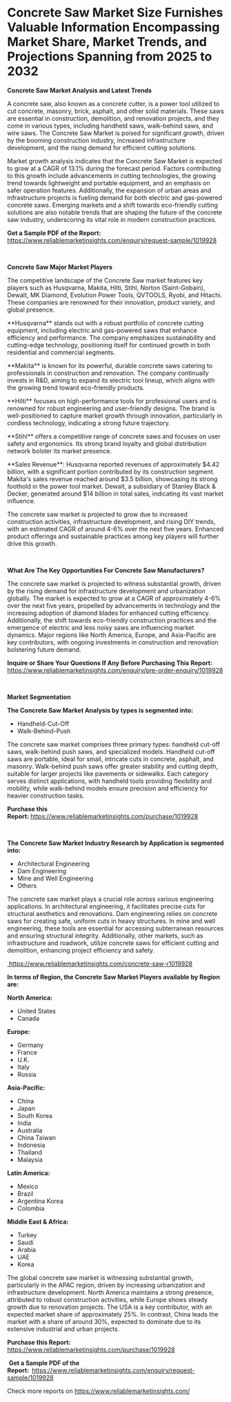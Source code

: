 <p><h1>Concrete Saw Market Size Furnishes Valuable Information Encompassing Market Share, Market Trends, and Projections Spanning from 2025 to 2032</h1></p><p><strong>Concrete Saw Market Analysis and Latest Trends</strong></p>
<p><p>A concrete saw, also known as a concrete cutter, is a power tool utilized to cut concrete, masonry, brick, asphalt, and other solid materials. These saws are essential in construction, demolition, and renovation projects, and they come in various types, including handheld saws, walk-behind saws, and wire saws. The Concrete Saw Market is poised for significant growth, driven by the booming construction industry, increased infrastructure development, and the rising demand for efficient cutting solutions.</p><p>Market growth analysis indicates that the Concrete Saw Market is expected to grow at a CAGR of 13.1% during the forecast period. Factors contributing to this growth include advancements in cutting technologies, the growing trend towards lightweight and portable equipment, and an emphasis on safer operation features. Additionally, the expansion of urban areas and infrastructure projects is fueling demand for both electric and gas-powered concrete saws. Emerging markets and a shift towards eco-friendly cutting solutions are also notable trends that are shaping the future of the concrete saw industry, underscoring its vital role in modern construction practices.</p></p>
<p><strong>Get a Sample PDF of the Report:&nbsp;</strong> <a href="https://www.reliablemarketinsights.com/enquiry/request-sample/1019928?utm_campaign=2102&utm_medium=2&utm_source=Github&utm_content=ia&utm_term=09042025&utm_id=concrete-saw">https://www.reliablemarketinsights.com/enquiry/request-sample/1019928</a></p>
<p>&nbsp;</p>
<p><strong>Concrete Saw Major Market Players</strong></p>
<p><p>The competitive landscape of the Concrete Saw market features key players such as Husqvarna, Makita, Hilti, Stihl, Norton (Saint-Gobain), Dewalt, MK Diamond, Evolution Power Tools, QVTOOLS, Ryobi, and Hitachi. These companies are renowned for their innovation, product variety, and global presence.</p><p>**Husqvarna** stands out with a robust portfolio of concrete cutting equipment, including electric and gas-powered saws that enhance efficiency and performance. The company emphasizes sustainability and cutting-edge technology, positioning itself for continued growth in both residential and commercial segments.</p><p>**Makita** is known for its powerful, durable concrete saws catering to professionals in construction and renovation. The company continually invests in R&D, aiming to expand its electric tool lineup, which aligns with the growing trend toward eco-friendly products.</p><p>**Hilti** focuses on high-performance tools for professional users and is renowned for robust engineering and user-friendly designs. The brand is well-positioned to capture market growth through innovation, particularly in cordless technology, indicating a strong future trajectory.</p><p>**Stihl** offers a competitive range of concrete saws and focuses on user safety and ergonomics. Its strong brand loyalty and global distribution network bolster its market presence.</p><p>**Sales Revenue**: Husqvarna reported revenues of approximately $4.42 billion, with a significant portion contributed by its construction segment. Makita's sales revenue reached around $3.5 billion, showcasing its strong foothold in the power tool market. Dewalt, a subsidiary of Stanley Black & Decker, generated around $14 billion in total sales, indicating its vast market influence.</p><p>The concrete saw market is projected to grow due to increased construction activities, infrastructure development, and rising DIY trends, with an estimated CAGR of around 4-6% over the next five years. Enhanced product offerings and sustainable practices among key players will further drive this growth.</p></p>
<p>&nbsp;</p>
<p><strong>What Are The Key Opportunities For Concrete Saw Manufacturers?</strong></p>
<p><p>The concrete saw market is projected to witness substantial growth, driven by the rising demand for infrastructure development and urbanization globally. The market is expected to grow at a CAGR of approximately 4-6% over the next five years, propelled by advancements in technology and the increasing adoption of diamond blades for enhanced cutting efficiency. Additionally, the shift towards eco-friendly construction practices and the emergence of electric and less noisy saws are influencing market dynamics. Major regions like North America, Europe, and Asia-Pacific are key contributors, with ongoing investments in construction and renovation bolstering future demand.</p></p>
<p><strong>Inquire or Share Your Questions If Any Before Purchasing This Report:</strong> <a href="https://www.reliablemarketinsights.com/enquiry/pre-order-enquiry/1019928?utm_campaign=2102&utm_medium=2&utm_source=Github&utm_content=ia&utm_term=09042025&utm_id=concrete-saw">https://www.reliablemarketinsights.com/enquiry/pre-order-enquiry/1019928</a></p>
<p>&nbsp;</p>
<p><strong>Market Segmentation</strong></p>
<p><strong>The Concrete Saw Market Analysis by types is segmented into:</strong></p>
<p><ul><li>Handheld-Cut-Off</li><li>Walk-Behind-Push</li></ul></p>
<p><p>The concrete saw market comprises three primary types: handheld cut-off saws, walk-behind push saws, and specialized models. Handheld cut-off saws are portable, ideal for small, intricate cuts in concrete, asphalt, and masonry. Walk-behind push saws offer greater stability and cutting depth, suitable for larger projects like pavements or sidewalks. Each category serves distinct applications, with handheld tools providing flexibility and mobility, while walk-behind models ensure precision and efficiency for heavier construction tasks.</p></p>
<p><strong>Purchase this Report:&nbsp;</strong><a href="https://www.reliablemarketinsights.com/purchase/1019928?utm_campaign=2102&utm_medium=2&utm_source=Github&utm_content=ia&utm_term=09042025&utm_id=concrete-saw">https://www.reliablemarketinsights.com/purchase/1019928</a></p>
<p>&nbsp;</p>
<p><strong>The Concrete Saw Market Industry Research by Application is segmented into:</strong></p>
<p><ul><li>Architectural Engineering</li><li>Dam Engineering</li><li>Mine and Well Engineering</li><li>Others</li></ul></p>
<p><p>The concrete saw market plays a crucial role across various engineering applications. In architectural engineering, it facilitates precise cuts for structural aesthetics and renovations. Dam engineering relies on concrete saws for creating safe, uniform cuts in heavy structures. In mine and well engineering, these tools are essential for accessing subterranean resources and ensuring structural integrity. Additionally, other markets, such as infrastructure and roadwork, utilize concrete saws for efficient cutting and demolition, enhancing project efficiency and safety.</p></p>
<p><a href="https://www.reliablemarketinsights.com/concrete-saw-r1019928?utm_campaign=2102&utm_medium=2&utm_source=Github&utm_content=ia&utm_term=09042025&utm_id=concrete-saw">&nbsp;https://www.reliablemarketinsights.com/concrete-saw-r1019928</a></p>
<p><strong>In terms of Region, the Concrete Saw Market Players available by Region are:</strong></p>
<p>
    <p> <strong> North America: </strong>
        <ul>
            <li>United States</li>
            <li>Canada</li>
        </ul>
        </p> 
    <p> <strong> Europe: </strong>
        <ul>
            <li>Germany</li>
            <li>France</li>
            <li>U.K.</li>
            <li>Italy</li>
            <li>Russia</li>
        </ul>
        </p> 
    <p> <strong> Asia-Pacific: </strong>
        <ul>
            <li>China</li>
            <li>Japan</li>
            <li>South Korea</li>
            <li>India</li>
            <li>Australia</li>
            <li>China Taiwan</li>
            <li>Indonesia</li>
            <li>Thailand</li>
            <li>Malaysia</li>
        </ul>
        </p> 
    <p> <strong> Latin America: </strong>
        <ul>
            <li>Mexico</li>
            <li>Brazil</li>
            <li>Argentina Korea</li>
            <li>Colombia</li>
        </ul>
        </p> 
    <p> <strong> Middle East & Africa: </strong>
        <ul>
            <li>Turkey</li>
            <li>Saudi</li>
            <li>Arabia</li>
            <li>UAE</li>
            <li>Korea</li>
        </ul>
    </p>
    </p>
<p><p>The global concrete saw market is witnessing substantial growth, particularly in the APAC region, driven by increasing urbanization and infrastructure development. North America maintains a strong presence, attributed to robust construction activities, while Europe shows steady growth due to renovation projects. The USA is a key contributor, with an expected market share of approximately 25%. In contrast, China leads the market with a share of around 30%, expected to dominate due to its extensive industrial and urban projects.</p></p>
<p><strong>Purchase this Report: </strong><a href="https://www.reliablemarketinsights.com/purchase/1019928?utm_campaign=2102&utm_medium=2&utm_source=Github&utm_content=ia&utm_term=09042025&utm_id=concrete-saw">https://www.reliablemarketinsights.com/purchase/1019928</a></p>
<p>&nbsp;<strong>Get a Sample PDF of the Report:&nbsp;&nbsp;</strong><a href="https://www.reliablemarketinsights.com/enquiry/request-sample/1019928?utm_campaign=2102&utm_medium=2&utm_source=Github&utm_content=ia&utm_term=09042025&utm_id=concrete-saw">https://www.reliablemarketinsights.com/enquiry/request-sample/1019928</a></p>
<p><strong></strong></p>
<p>Check more reports on <a href="https://www.reliablemarketinsights.com/?utm_campaign=2102&utm_medium=2&utm_source=Github&utm_content=ia&utm_term=09042025&utm_id=concrete-saw">https://www.reliablemarketinsights.com/</a></p>